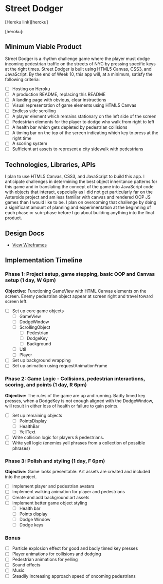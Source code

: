 # Street Dodger

[Heroku link][heroku]

<!-- TODO: Add heroku link -->
[heroku]:

## Minimum Viable Product

Street Dodger is a rhythm challenge game where the player must dodge incoming pedestrian traffic on the streets of NYC by pressing specific keys at the right times. Street Dodger is built using HTML5 Canvas, CSS3, and JavaScript. By the end of Week 10, this app will, at a minimum, satisfy the following criteria:

- [ ] Hosting on Heroku
- [ ] A production README, replacing this README
- [ ] A landing page with obvious, clear instructions
- [ ] Visual representation of game elements using HTML5 Canvas
- [ ] Endless side scrolling
- [ ] A player element which remains stationary on the left side of the screen
- [ ] Pedestrian elements for the player to dodge who walk from right to left
- [ ] A health bar which gets depleted by pedestrian collisions
- [ ] A timing bar on the top of the screen indicating which key to press at the right time
- [ ] A scoring system
- [ ] Sufficient art assets to represent a city sidewalk with pedestrians

## Technologies, Libraries, APIs

I plan to use HTML5 Canvas, CSS3, and JavaScript to build this app. I anticipate challenges in determining the best object inheritance patterns for this game and in translating the concept of the game into JavaScript code with objects that interact, especially as I did not get particularly far on the Asteroids project and am less familiar with canvas and rendered OOP JS games than I would like to be. I plan on overcoming that challenge by doing a significant amount of planning and experimentation at the beginning of each phase or sub-phase before I go about building anything into the final product.

## Design Docs
* [View Wireframes][views]

[views]: docs/views.md

## Implementation Timeline

### Phase 1: Project setup, game stepping, basic OOP and Canvas setup (1 day, W 6pm)

**Objective:** Functioning GameView with HTML Canvas elements on the screen. Enemy pedestrian object appear at screen right and travel toward screen left.
- [ ] Set up core game objects
  - [ ] GameView
  - [ ] DodgeWindow
  - [ ] ScrollingObject
    - [ ] Pedestrian
    - [ ] DodgeKey
    - [ ] Background
  - [ ] Util
  - [ ] Player
- [ ] Set up background wrapping
- [ ] Set up animation using requestAnimationFrame

### Phase 2: Game Logic - Collisions, pedestrian interactions, scoring, and points (1 day, R 6pm)

**Objective:** The rules of the game are up and running. Badly timed key presses, when a DodgeKey is not enough aligned with the DodgeWindow, will result in either loss of health or failure to gain points.
- [ ] Set up remaining objects
  - [ ] PointsDisplay
  - [ ] HealthBar
  - [ ] YellText
- [ ] Write collision logic for players & pedestrians.
- [ ] Write yell logic (enemies yell phrases from a collection of possible phrases)

### Phase 3: Polish and styling (1 day, F 6pm)
**Objective:** Game looks presentable. Art assets are created and included into the project.
- [ ] Implement player and pedestrian avatars
- [ ] Implement walking animation for player and pedestrians
- [ ] Create and add background art assets
- [ ] Implement better game object styling
  - [ ] Health bar
  - [ ] Points display
  - [ ] Dodge Window
  - [ ] Dodge keys

### Bonus
- [ ] Particle explosion effect for good and badly timed key presses
- [ ] Player animations for collisions and dodging
- [ ] Pedestrian animations for yelling
- [ ] Sound effects
- [ ] Music
- [ ] Steadily increasing approach speed of oncoming pedestrians
